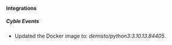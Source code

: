 #### Integrations
##### Cyble Events
- Updated the Docker image to: *demisto/python3:3.10.13.84405*.
